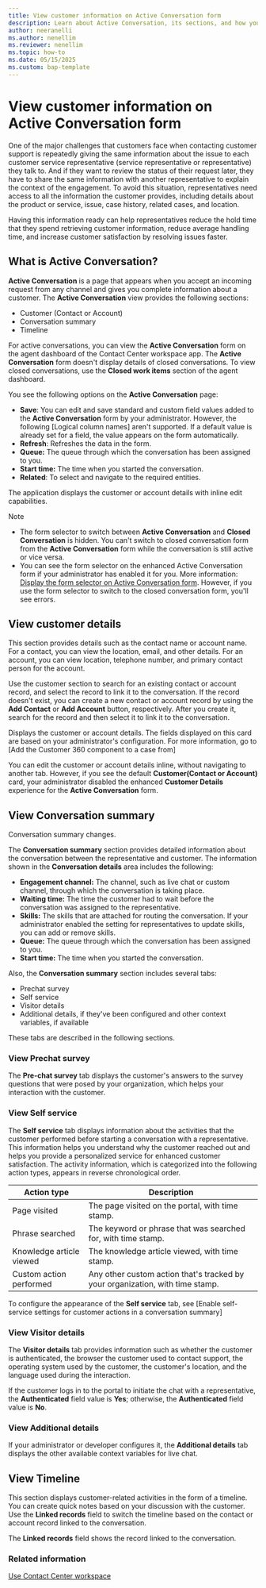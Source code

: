 ```yaml
---
title: View customer information on Active Conversation form
description: Learn about Active Conversation, its sections, and how you can view customer information.
author: neeranelli
ms.author: nenellim
ms.reviewer: nenellim
ms.topic: how-to 
ms.date: 05/15/2025
ms.custom: bap-template
---
```


# View customer information on Active Conversation form

One of the major challenges that customers face when contacting customer support is repeatedly giving the same information about the issue to each customer service representative (service representative or representative) they talk to. And if they want to review the status of their request later, they have to share the same information with another representative to explain the context of the engagement. To avoid this situation, representatives need access to all the information the customer provides, including details about the product or service, issue, case history, related cases, and location.

Having this information ready can help representatives reduce the hold time that they spend retrieving customer information, reduce average handling time, and increase customer satisfaction by resolving issues faster.

## What is Active Conversation?

**Active Conversation** is a page that appears when you accept an incoming request from any channel and gives you complete information about a customer. The  **Active Conversation** view provides the following sections:

- Customer (Contact or Account)
- Conversation summary
- Timeline

For active conversations, you can view the **Active Conversation** form on the agent dashboard of the Contact Center workspace app. The **Active Conversation** form doesn't display details of closed conversations. To view closed conversations, use the **Closed work items** section of the agent dashboard. 

You see the following options on the **Active Conversation** page:  

- **Save**: You can edit and save standard and custom field values added to the **Active Conversation** form by your administrator. However, the following [Logical column names] aren't supported. If a default value is already set for a field, the value appears on the form automatically.
- **Refresh**: Refreshes the data in the form.
- **Queue:** The queue through which the conversation has been assigned to you.
- **Start time:** The time when you started the conversation.
- **Related**: To select and navigate to the required entities.

The application displays the customer or account details with inline edit capabilities.  
   > [!NOTE]
   > - The form selector to switch between **Active Conversation** and **Closed Conversation** is hidden. You can't switch to closed conversation form from the **Active Conversation** form while the conversation is still active or vice versa.
   > - You can see the form selector on the enhanced Active Conversation form if your administrator has enabled it for you. More information: [Display the form selector on Active Conversation form](/dynamics365/customer-service/administer/add-customer-summary-settings?context=/dynamics365/contact-center/context/administer-context). However, if you use the form selector to switch to the closed conversation form, you'll see errors.

## View customer details

This section provides details such as the contact name or account name. For a contact, you can view the location, email, and other details. For an account, you can view location, telephone number, and primary contact person for the account.

Use the customer section to search for an existing contact or account record, and select the record to link it to the conversation. If the record doesn't exist, you can create a new contact or account record by using the **Add Contact** or **Add Account** button, respectively. After you create it, search for the record and then select it to link it to the conversation.

 Displays the customer or account details. The fields displayed on this card are based on your administrator's configuration. For more information, go to [Add the Customer 360 component to a case from]

You can edit the customer or account details inline, without navigating to another tab. However, if you see the default **Customer(Contact or Account)** card, your administrator disabled the enhanced **Customer Details** experience for the **Active Conversation** form.
 
 
## View Conversation summary

Conversation summary changes.

The **Conversation summary** section provides detailed information about the conversation between the representative and customer. The information shown in the **Conversation details** area includes the following:

- **Engagement channel:** The channel, such as live chat or custom channel, through which the conversation is taking place.
- **Waiting time:** The time the customer had to wait before the conversation was assigned to the representative.
- **Skills:** The skills that are attached for routing the conversation. If your administrator enabled the setting for representatives to update skills, you can add or remove skills.
- **Queue:** The queue through which the conversation has been assigned to you.
- **Start time:** The time when you started the conversation.

 
Also, the **Conversation summary** section includes several tabs:

- Prechat survey
- Self service
- Visitor details
- Additional details, if they've been configured and other context variables, if available

These tabs are described in the following sections.

### View Prechat survey

The **Pre-chat survey** tab displays the customer's answers to the survey questions that were posed by your organization, which helps your interaction with the customer.

### View Self service

The **Self service** tab displays information about the activities that the customer performed before starting a conversation with a representative. This information helps you understand why the customer reached out and helps you provide a personalized service for enhanced customer satisfaction. The activity information, which is categorized into the following action types, appears in reverse chronological order.

| Action type | Description |
|-------------|-----------------------------------|
| Page visited | The page visited on the portal, with time stamp.|
| Phrase searched | The keyword or phrase that was searched for, with time stamp. |
| Knowledge article viewed | The knowledge article viewed, with time stamp. |
| Custom action performed | Any other custom action that's tracked by your organization, with time stamp. |

To configure the appearance of the **Self service** tab, see [Enable self-service settings for customer actions in a conversation summary]
### View Visitor details

The **Visitor details** tab provides information such as whether the customer is authenticated, the browser the customer used to contact support, the operating system used by the customer, the customer's location, and the language used during the interaction.

If the customer logs in to the portal to initiate the chat with a representative, the **Authenticated** field value is **Yes**; otherwise, the **Authenticated** field value is **No**.


### View Additional details

If your administrator or developer configures it, the **Additional details** tab displays the other available context variables for live chat.

## View Timeline

This section displays customer-related activities in the form of a timeline. You can create quick notes based on your discussion with the customer. Use the **Linked records** field to switch the timeline based on the contact or account record linked to the conversation.

The **Linked records** field shows the record linked to the conversation. 

### Related information

[Use Contact Center workspace](ccw-overview.md)  
